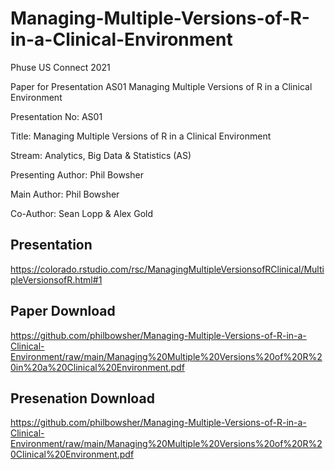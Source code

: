 # Managing-Multiple-Versions-of-R-in-a-Clinical-Environment
Phuse US Connect 2021

Paper for Presentation AS01 Managing Multiple Versions of R  in a Clinical Environment

Presentation No: AS01

Title: Managing Multiple Versions of R in a Clinical Environment

Stream: Analytics, Big Data & Statistics (AS)

Presenting Author: Phil Bowsher

Main Author: Phil Bowsher 

Co-Author: Sean Lopp & Alex Gold

## Presentation

https://colorado.rstudio.com/rsc/ManagingMultipleVersionsofRClinical/MultipleVersionsofR.html#1

## Paper Download

https://github.com/philbowsher/Managing-Multiple-Versions-of-R-in-a-Clinical-Environment/raw/main/Managing%20Multiple%20Versions%20of%20R%20in%20a%20Clinical%20Environment.pdf

## Presenation Download

https://github.com/philbowsher/Managing-Multiple-Versions-of-R-in-a-Clinical-Environment/raw/main/Managing%20Multiple%20Versions%20of%20R%20Clinical%20Environment.pdf
